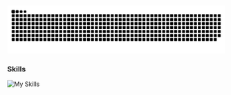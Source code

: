 <img src='https://raw.githubusercontent.com/OfficialCodeVoyage/OfficialCodeVoyage/refs/heads/output/github-snake-dark.svg' />

### Skills
![My Skills](https://go-skill-icons.vercel.app/api/icons?i=postgresql,mariadb,bigquery,python,pandas,numpy,html,css,json,git,googleanalytics,excel,looker,tableau)
<!--
**mangiarco/mangiarco** is a ✨ _special_ ✨ repository because its `README.md` (this file) appears on your GitHub profile.

Here are some ideas to get you started:

- 🔭 I’m currently working on ...
- 🌱 I’m currently learning ...
- 👯 I’m looking to collaborate on ...
- 🤔 I’m looking for help with ...
- 💬 Ask me about ...
- 📫 How to reach me: ...
- 😄 Pronouns: ...
- ⚡ Fun fact: ...
-->
